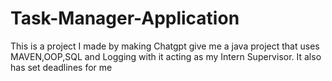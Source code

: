 # Task-Manager-Application

This is a project I made by making Chatgpt give me a java project that uses MAVEN,OOP,SQL and Logging with it acting as my Intern Supervisor.
It also has set deadlines for me
